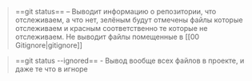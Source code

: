> ==git status== – Выводит информацию о репозитории, что отслеживаем, а что нет, зелёным будут отмечены файлы которые отслеживаем и красным соответственно те которые не отслеживаем. Не выводит файлы помещенные в [[00 Gitignore|gitignore]]

> ==git status --ignored== - Вывод вообще всех файлов в проекте, и даже те что в игноре

